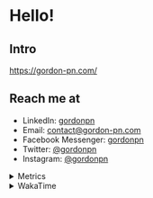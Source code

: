 # Hello!

## Intro

<https://gordon-pn.com/>

## Reach me at

- LinkedIn: [gordonpn](https://www.linkedin.com/in/gordonpn/)
- Email: [contact@gordon-pn.com](mailto:contact@gordon-pn.com)
- Facebook Messenger: [gordonpn](https://www.messenger.com/t/Gordonpn)
- Twitter: [@gordonpn](https://twitter.com/Gordonpn)
- Instagram: [@gordonpn](https://www.instagram.com/gordonpn/)

<details>
  <summary>Metrics</summary>

  <img align="center" src="https://github.com/gordonpn/gordonpn/blob/master/github-metrics.svg" alt="GitHub Metrics">

</details>

<details>
  <summary>WakaTime</summary>

  <!--START_SECTION:waka-->
📊 **This Week I Spent My Time On** 

```text
💬 Programming Languages: 
Other                    24 hrs 17 mins      █████████████████████████   98.07 % 
Java                     26 mins             ░░░░░░░░░░░░░░░░░░░░░░░░░   01.78 % 
Brazil Dependency Config 1 min               ░░░░░░░░░░░░░░░░░░░░░░░░░   00.09 % 
JAVA                     0 secs              ░░░░░░░░░░░░░░░░░░░░░░░░░   00.03 % 
Bash                     0 secs              ░░░░░░░░░░░░░░░░░░░░░░░░░   00.02 % 

🔥 Editors: 
Chrome                   12 hrs 36 mins      █████████████░░░░░░░░░░░░   50.89 % 
Slack                    3 hrs 26 mins       ███░░░░░░░░░░░░░░░░░░░░░░   13.90 % 
Firefox                  3 hrs 7 mins        ███░░░░░░░░░░░░░░░░░░░░░░   12.63 % 
Messages                 2 hrs 14 mins       ██░░░░░░░░░░░░░░░░░░░░░░░   09.05 % 
iTerm2                   41 mins             █░░░░░░░░░░░░░░░░░░░░░░░░   02.82 % 
```


 Last Updated on 21/07/2025 10:31:25 UTC
<!--END_SECTION:waka-->
</details>
